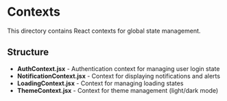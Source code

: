 # Contexts

This directory contains React contexts for global state management.

## Structure

- **AuthContext.jsx** - Authentication context for managing user login state
- **NotificationContext.jsx** - Context for displaying notifications and alerts
- **LoadingContext.jsx** - Context for managing loading states
- **ThemeContext.jsx** - Context for theme management (light/dark mode)
